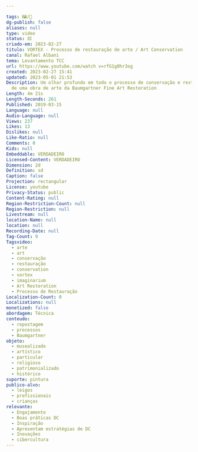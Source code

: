 ```yaml
---

tags: 🖼️/🎥️
dg-publish: false
aliases: null
type: video
status: 🟨️
criado-em: 2023-02-27
titulo: VORTEX - Processo de restauração de arte / Art Conservation
canal: Rafael Albani
tema: Levantamento TCC
url: https://www.youtube.com/watch v=rfG1g0hr3og
created: 2023-02-27 15:41
updated: 2023-05-01 21:53
Description: Um olhar profundo em todo o processo de conservação e restauração
  de uma obra de arte da Baumgartner Fine Art Restoration
Length: 4m 21s
Length-Seconds: 261
Published: 2019-03-15
Language: null
Audio-Language: null
Views: 237
Likes: 13
Dislikes: null
Like-Ratio: null
Comments: 0
Kids: null
Embeddable: VERDADEIRO
Licensed-Content: VERDADEIRO
Dimension: 2d
Definition: sd
Caption: false
Projection: rectangular
License: youtube
Privacy-Status: public
Content-Rating: null
Region-Restriction-Count: null
Region-Restriction: null
Livestream: null
location-Name: null
location: null
Recording-Date: null
Tag-Count: 9
Tagsvideo:
  - arte
  - art
  - conservação
  - restauração
  - conservation
  - vortex
  - imaginarium
  - Art Restoration
  - Processo de Restauração
Localization-Count: 0
Localizations: null
monetized: false
abordagem: Técnica
conteudo:
  - repostagem
  - processos
  - Baumgartner
objeto:
  - musealizado
  - artístico
  - particular
  - religioso
  - patrimonializado
  - histórico
suporte: pintura
publico-alvo:
  - leigos
  - profissionais
  - crianças
relevante:
  - Engajamento
  - Boas práticas DC
  - Inspiração
  - Apresentam estratégias de DC
  - Inovações
  - cibercultura
---
```

